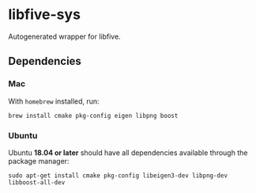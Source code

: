 # libfive-sys
Autogenerated wrapper for libfive.

## Dependencies

### Mac
With `homebrew` installed, run:
```
brew install cmake pkg-config eigen libpng boost
```

### Ubuntu

Ubuntu __18.04 or later__ should have all dependencies available through the package manager:
```
sudo apt-get install cmake pkg-config libeigen3-dev libpng-dev libboost-all-dev
```
